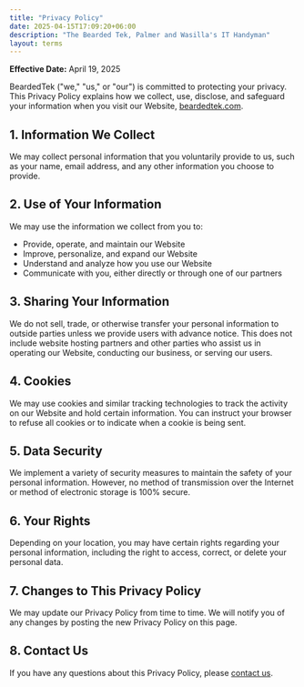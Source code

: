 ```yaml
---
title: "Privacy Policy"
date: 2025-04-15T17:09:20+06:00
description: "The Bearded Tek, Palmer and Wasilla's IT Handyman"
layout: terms
---
```


**Effective Date:** April 19, 2025

BeardedTek ("we," "us," or "our") is committed to protecting your privacy. This Privacy Policy explains how we collect, use, disclose, and safeguard your information when you visit our Website, [beardedtek.com](https://beardedtek.com).

## 1. Information We Collect

We may collect personal information that you voluntarily provide to us, such as your name, email address, and any other information you choose to provide.

## 2. Use of Your Information

We may use the information we collect from you to:

- Provide, operate, and maintain our Website  
- Improve, personalize, and expand our Website  
- Understand and analyze how you use our Website  
- Communicate with you, either directly or through one of our partners

## 3. Sharing Your Information

We do not sell, trade, or otherwise transfer your personal information to outside parties unless we provide users with advance notice. This does not include website hosting partners and other parties who assist us in operating our Website, conducting our business, or serving our users.

## 4. Cookies

We may use cookies and similar tracking technologies to track the activity on our Website and hold certain information. You can instruct your browser to refuse all cookies or to indicate when a cookie is being sent.

## 5. Data Security

We implement a variety of security measures to maintain the safety of your personal information. However, no method of transmission over the Internet or method of electronic storage is 100% secure.

## 6. Your Rights

Depending on your location, you may have certain rights regarding your personal information, including the right to access, correct, or delete your personal data.

## 7. Changes to This Privacy Policy

We may update our Privacy Policy from time to time. We will notify you of any changes by posting the new Privacy Policy on this page.

## 8. Contact Us

If you have any questions about this Privacy Policy, please [contact us](/contact?topic=privacy%20policy).
